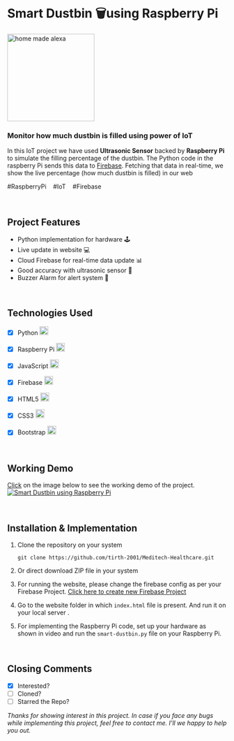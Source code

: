 # Smart Dustbin 🗑️using Raspberry Pi

<img src="https://firebasestorage.googleapis.com/v0/b/smart-home-9497d.appspot.com/o/Other%20Images%2Fdustbin.png?alt=media&token=226a6f48-69de-420e-af83-43822f03c9a7" alt="home made alexa" width="200" />

### Monitor how much dustbin is filled using power of IoT


In this IoT project we have used **Ultrasonic Sensor** backed by **Raspberry Pi** to simulate the filling percentage of the dustbin. The Python code in the raspberry Pi sends this data to [Firebase](https://firebase.google.com). Fetching that data in real-time, we show the live percentage (how much dustbin is filled) in our web

\#RaspberryPi &nbsp;&nbsp;   \#IoT &nbsp;&nbsp;   \#Firebase 

<br>

## Project Features

 - Python implementation for hardware 🕹️
 - Live update in website 💻
 - Cloud Firebase for real-time data update 📊
 - Good accuracy with ultrasonic sensor 💯
 - Buzzer Alarm for alert system 🚨
 
 <br>
 
 ## Technologies Used
 - [x] Python <img src="https://firebasestorage.googleapis.com/v0/b/smart-home-9497d.appspot.com/o/Other%20Images%2F005-python.png?alt=media&token=067ada19-745a-4e4b-be1a-55c389e05fb3" alt="drawing" width="20"/>
 - [x] Raspberry Pi <img src="https://firebasestorage.googleapis.com/v0/b/smart-home-9497d.appspot.com/o/Other%20Images%2F002-raspberry-pi.png?alt=media&token=e7bae430-f505-4c5b-b5f1-896b1914fb0d" alt="drawing" width="20"/>
 - [x] JavaScript <img src="https://firebasestorage.googleapis.com/v0/b/smart-home-9497d.appspot.com/o/Other%20Images%2F029-javascript.png?alt=media&token=a1e50d7d-99bc-4031-b9ba-61d54a883943" alt="drawing" width="20"/>
 - [x] Firebase <img src="https://firebasestorage.googleapis.com/v0/b/smart-home-9497d.appspot.com/o/Other%20Images%2Ffirebase.png?alt=media&token=84e5e47a-fd0c-44ef-bb71-b95f0bc73d3f" alt="drawing" width="20"/>

 - [x] HTML5 <img src="https://firebasestorage.googleapis.com/v0/b/smart-home-9497d.appspot.com/o/Other%20Images%2F030-html-5.png?alt=media&token=071ccd89-8c9e-42de-9b29-c64b19f915a0" alt="drawing" width="20"/>
 - [x] CSS3 <img src="https://firebasestorage.googleapis.com/v0/b/smart-home-9497d.appspot.com/o/Other%20Images%2F031-css.png?alt=media&token=2989a1b9-7c67-4517-8c8e-68999110015a" alt="drawing" width="20"/>
 - [x] Bootstrap <img src="https://firebasestorage.googleapis.com/v0/b/smart-home-9497d.appspot.com/o/Other%20Images%2Fbootstrap.png?alt=media&token=c9ff9a35-cdf4-491f-b538-547df1c6d61f" alt="drawing" width="20"/>
 
<br>

 ## Working Demo
 [Click](https://www.youtube.com/watch?v=2eZaZ7Ptsnc&list=PLdaWlSfDidCTVN303hA-2RGtthdIk1PxM&index=4) on the image below to see the working demo of the project.
 <br>
 [![Smart Dustbin using Raspberry Pi](http://img.youtube.com/vi/2eZaZ7Ptsnc/0.jpg)](https://www.youtube.com/watch?v=2eZaZ7Ptsnc&list=PLdaWlSfDidCTVN303hA-2RGtthdIk1PxM&index=4 "Smart Dustbin using Raspberry Pi")
 
<br>

 ## Installation & Implementation

1.  Clone the repository on your system
    
    `git clone https://github.com/tirth-2001/Meditech-Healthcare.git`
    
2.  Or direct download ZIP file in your system
3. For running the website, please change the firebase config as per your Firebase Project. [Click here to create new Firebase Project](https://firebase.google.com/)
4. Go to the website folder in which `index.html` file is present. And run it on your local server .
5. For implementing the Raspberry Pi code, set up your hardware as shown in video and run the `smart-dustbin.py` file on your Raspberry Pi.

<br>

## Closing Comments

 - [x] Interested? 
 - [ ] Cloned?
 - [ ] Starred the Repo?
 
*Thanks for showing interest in this project. In case if you face any bugs while implementing this project, feel free to contact me. I'll we happy to help you out.*
 

 

